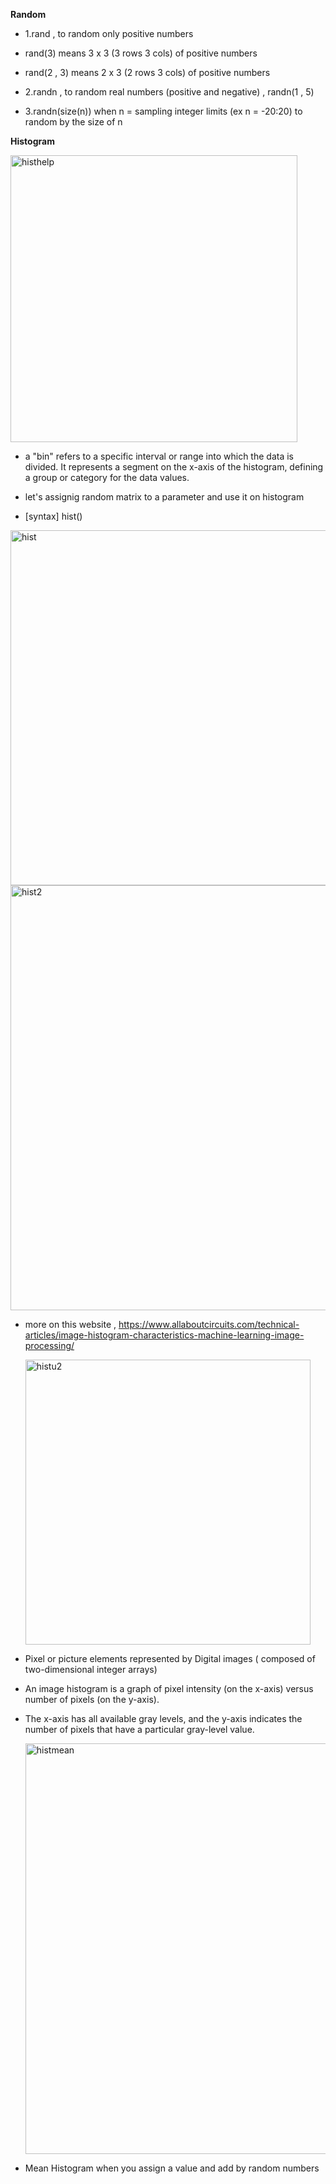 **Random**

- 1.rand  , to random only positive numbers

- rand(3) means 3 x 3 (3 rows 3 cols) of positive numbers

- rand(2 , 3) means 2 x 3 (2 rows 3 cols) of positive numbers

- 2.randn , to random real numbers (positive and negative) , randn(1 , 5) 

- 3.randn(size(n)) when n = sampling integer limits (ex n = -20:20) to random by the size of n

**Histogram**

<img width="459" alt="histhelp" src="https://github.com/PeerawatAltoTechCourse/MATLAB-DSP/assets/132571902/3ff3f4cd-5b72-4cc5-be6b-ee58187355ae">

- a "bin" refers to a specific interval or range into which the data is divided. It represents a segment on the x-axis of the histogram, defining a group or category for the data values.

- let's assignig random matrix to a parameter and use it on histogram

- [syntax] hist() 

<img width="568" alt="hist" src="https://github.com/PeerawatAltoTechCourse/MATLAB-DSP/assets/132571902/adb712dd-79fc-4429-92c0-9053e5f14c8f">

<img width="680" alt="hist2" src="https://github.com/PeerawatAltoTechCourse/MATLAB-DSP/assets/132571902/8f729dbd-a673-4828-8492-3d9926de1f7c">

- more on this website , https://www.allaboutcircuits.com/technical-articles/image-histogram-characteristics-machine-learning-image-processing/
  

  <img width="456" alt="histu2" src="https://github.com/PeerawatAltoTechCourse/MATLAB-DSP/assets/132571902/70f589c6-2234-4b98-9532-69494147b070">


- Pixel or picture elements represented by Digital images ( composed of two-dimensional integer arrays)

- An image histogram is a graph of pixel intensity (on the x-axis) versus number of pixels (on the y-axis).

- The x-axis has all available gray levels, and the y-axis indicates the number of pixels that have a particular gray-level value.

  <img width="657" alt="histmean" src="https://github.com/PeerawatAltoTechCourse/MATLAB-DSP/assets/132571902/0c8f1dc7-ed27-4eb4-a38c-8523bb2154ed">


- Mean Histogram when you assign a value and add by random numbers










